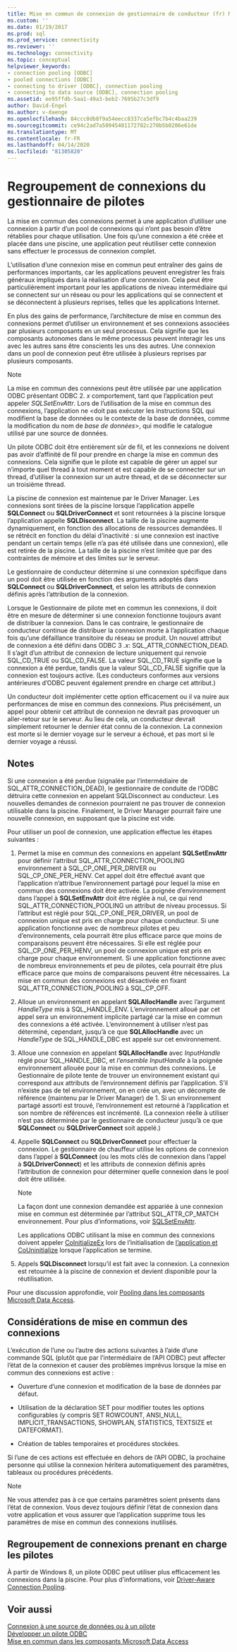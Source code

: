 ```yaml
---
title: Mise en commun de connexion de gestionnaire de conducteur (fr) Microsoft Docs
ms.custom: ''
ms.date: 01/19/2017
ms.prod: sql
ms.prod_service: connectivity
ms.reviewer: ''
ms.technology: connectivity
ms.topic: conceptual
helpviewer_keywords:
- connection pooling [ODBC]
- pooled connections [ODBC]
- connecting to driver [ODBC], connection pooling
- connecting to data source [ODBC], connection pooling
ms.assetid: ee95ffdb-5aa1-49a3-beb2-7695b27c3df9
author: David-Engel
ms.author: v-daenge
ms.openlocfilehash: 84ccc0db8f9a54eecc8337ca5efbc7b4c4baa239
ms.sourcegitcommit: ce94c2ad7a50945481172782c270b5b0206e61de
ms.translationtype: MT
ms.contentlocale: fr-FR
ms.lasthandoff: 04/14/2020
ms.locfileid: "81305820"
---
```

# <a name="driver-manager-connection-pooling"></a>Regroupement de connexions du gestionnaire de pilotes
La mise en commun des connexions permet à une application d’utiliser une connexion à partir d’un pool de connexions qui n’ont pas besoin d’être rétablies pour chaque utilisation. Une fois qu’une connexion a été créée et placée dans une piscine, une application peut réutiliser cette connexion sans effectuer le processus de connexion complet.  
  
 L’utilisation d’une connexion mise en commun peut entraîner des gains de performances importants, car les applications peuvent enregistrer les frais généraux impliqués dans la réalisation d’une connexion. Cela peut être particulièrement important pour les applications de niveau intermédiaire qui se connectent sur un réseau ou pour les applications qui se connectent et se déconnectent à plusieurs reprises, telles que les applications Internet.  
  
 En plus des gains de performance, l’architecture de mise en commun des connexions permet d’utiliser un environnement et ses connexions associées par plusieurs composants en un seul processus. Cela signifie que les composants autonomes dans le même processus peuvent interagir les uns avec les autres sans être conscients les uns des autres. Une connexion dans un pool de connexion peut être utilisée à plusieurs reprises par plusieurs composants.  
  
> [!NOTE]
>  La mise en commun des connexions peut être utilisée par une application ODBC présentant ODBC 2. *x* comportement, tant que l’application peut appeler *SQLSetEnvAttr*. Lors de l’utilisation de la mise en commun des connexions, l’application ne \<doit pas exécuter les instructions SQL qui modifient la base de données ou le contexte de la base de données, comme la modification du nom de *base de données*>, qui modifie le catalogue utilisé par une source de données.  


 Un pilote ODBC doit être entièrement sûr de fil, et les connexions ne doivent pas avoir d’affinité de fil pour prendre en charge la mise en commun des connexions. Cela signifie que le pilote est capable de gérer un appel sur n’importe quel thread à tout moment et est capable de se connecter sur un thread, d’utiliser la connexion sur un autre thread, et de se déconnecter sur un troisième thread.  
  
 La piscine de connexion est maintenue par le Driver Manager. Les connexions sont tirées de la piscine lorsque l’application appelle **SQLConnect** ou **SQLDriverConnect** et sont retournées à la piscine lorsque l’application appelle **SQLDisconnect**. La taille de la piscine augmente dynamiquement, en fonction des allocations de ressources demandées. Il se rétrécit en fonction du délai d’inactivité : si une connexion est inactive pendant un certain temps (elle n’a pas été utilisée dans une connexion), elle est retirée de la piscine. La taille de la piscine n’est limitée que par des contraintes de mémoire et des limites sur le serveur.  
  
 Le gestionnaire de conducteur détermine si une connexion spécifique dans un pool doit être utilisée en fonction des arguments adoptés dans **SQLConnect** ou **SQLDriverConnect**, et selon les attributs de connexion définis après l’attribution de la connexion.  
  
 Lorsque le Gestionnaire de pilote met en commun les connexions, il doit être en mesure de déterminer si une connexion fonctionne toujours avant de distribuer la connexion. Dans le cas contraire, le gestionnaire de conducteur continue de distribuer la connexion morte à l’application chaque fois qu’une défaillance transitoire du réseau se produit. Un nouvel attribut de connexion a été défini dans ODBC 3 *.x*: SQL_ATTR_CONNECTION_DEAD. Il s’agit d’un attribut de connexion de lecture uniquement qui renvoie SQL_CD_TRUE ou SQL_CD_FALSE. La valeur SQL_CD_TRUE signifie que la connexion a été perdue, tandis que la valeur SQL_CD_FALSE signifie que la connexion est toujours active. (Les conducteurs conformes aux versions antérieures d’ODBC peuvent également prendre en charge cet attribut.)  
  
 Un conducteur doit implémenter cette option efficacement ou il va nuire aux performances de mise en commun des connexions. Plus précisément, un appel pour obtenir cet attribut de connexion ne devrait pas provoquer un aller-retour sur le serveur. Au lieu de cela, un conducteur devrait simplement retourner le dernier état connu de la connexion. La connexion est morte si le dernier voyage sur le serveur a échoué, et pas mort si le dernier voyage a réussi.  
  
## <a name="remarks"></a>Notes  
 Si une connexion a été perdue (signalée par l’intermédiaire de SQL_ATTR_CONNECTION_DEAD), le gestionnaire de conduite de l’ODBC détruira cette connexion en appelant SQLDisconnect au conducteur. Les nouvelles demandes de connexion pourraient ne pas trouver de connexion utilisable dans la piscine. Finalement, le Driver Manager pourrait faire une nouvelle connexion, en supposant que la piscine est vide.  
  
 Pour utiliser un pool de connexion, une application effectue les étapes suivantes :  
  
1.  Permet la mise en commun des connexions en appelant **SQLSetEnvAttr** pour définir l’attribut SQL_ATTR_CONNECTION_POOLING environnement à SQL_CP_ONE_PER_DRIVER ou SQL_CP_ONE_PER_HENV. Cet appel doit être effectué avant que l’application n’attribue l’environnement partagé pour lequel la mise en commun des connexions doit être activée. La poignée d’environnement dans l’appel à **SQLSetEnvAttr** doit être réglée à nul, ce qui rend SQL_ATTR_CONNECTION_POOLING un attribut de niveau processus. Si l’attribut est réglé pour SQL_CP_ONE_PER_DRIVER, un pool de connexion unique est pris en charge pour chaque conducteur. Si une application fonctionne avec de nombreux pilotes et peu d’environnements, cela pourrait être plus efficace parce que moins de comparaisons peuvent être nécessaires. Si elle est réglée pour SQL_CP_ONE_PER_HENV, un pool de connexion unique est pris en charge pour chaque environnement. Si une application fonctionne avec de nombreux environnements et peu de pilotes, cela pourrait être plus efficace parce que moins de comparaisons peuvent être nécessaires. La mise en commun des connexions est désactivée en fixant SQL_ATTR_CONNECTION_POOLING à SQL_CP_OFF.  
  
2.  Alloue un environnement en appelant **SQLAllocHandle** avec l’argument *HandleType* mis à SQL_HANDLE_ENV. L’environnement alloué par cet appel sera un environnement implicite partagé car la mise en commun des connexions a été activée. L’environnement à utiliser n’est pas déterminé, cependant, jusqu’à ce que **SQLAllocHandle** avec un *HandleType* de SQL_HANDLE_DBC est appelé sur cet environnement.  
  
3.  Alloue une connexion en appelant **SQLAllocHandle** avec *InputHandle* réglé pour SQL_HANDLE_DBC, et *l’ensemble InputHandle* à la poignée environnement allouée pour la mise en commun des connexions. Le Gestionnaire de pilote tente de trouver un environnement existant qui correspond aux attributs de l’environnement définis par l’application. S’il n’existe pas de tel environnement, on en crée un, avec un décompte de référence (maintenu par le Driver Manager) de 1. Si un environnement partagé assorti est trouvé, l’environnement est retourné à l’application et son nombre de références est incrémenté. (La connexion réelle à utiliser n’est pas déterminée par le gestionnaire de conducteur jusqu’à ce que **SQLConnect** ou **SQLDriverConnect** soit appelé.)  
  
4.  Appelle **SQLConnect** ou **SQLDriverConnect** pour effectuer la connexion. Le gestionnaire de chauffeur utilise les options de connexion dans l’appel à **SQLConnect** (ou les mots clés de connexion dans l’appel à **SQLDriverConnect**) et les attributs de connexion définis après l’attribution de connexion pour déterminer quelle connexion dans le pool doit être utilisée.  
  
    > [!NOTE]  
    >  La façon dont une connexion demandée est appariée à une connexion mise en commun est déterminée par l’attribut SQL_ATTR_CP_MATCH environnement. Pour plus d’informations, voir [SQLSetEnvAttr](../../../odbc/reference/syntax/sqlsetenvattr-function.md).  
  
     Les applications ODBC utilisant la mise en commun des connexions doivent appeler [CoInitializeEx](https://go.microsoft.com/fwlink/?LinkID=116307) lors de l’initialisation de [l’application et CoUninitialize](https://go.microsoft.com/fwlink/?LinkId=116310) lorsque l’application se termine.  
  
5.  Appels **SQLDisconnect** lorsqu’il est fait avec la connexion. La connexion est retournée à la piscine de connexion et devient disponible pour la réutilisation.  
  
 Pour une discussion approfondie, voir [Pooling dans les composants Microsoft Data Access](https://go.microsoft.com/fwlink/?LinkId=120776).  
  
## <a name="connection-pooling-considerations"></a>Considérations de mise en commun des connexions  
 L’exécution de l’une ou l’autre des actions suivantes à l’aide d’une commande SQL (plutôt que par l’intermédiaire de l’API ODBC) peut affecter l’état de la connexion et causer des problèmes imprévus lorsque la mise en commun des connexions est active :  
  
-   Ouverture d’une connexion et modification de la base de données par défaut.  
  
-   Utilisation de la déclaration SET pour modifier toutes les options configurables (y compris SET ROWCOUNT, ANSI_NULL, IMPLICIT_TRANSACTIONS, SHOWPLAN, STATISTICS, TEXTSIZE et DATEFORMAT).  
  
-   Création de tables temporaires et procédures stockées.  
  
 Si l’une de ces actions est effectuée en dehors de l’API ODBC, la prochaine personne qui utilise la connexion héritera automatiquement des paramètres, tableaux ou procédures précédents.  
  
> [!NOTE]  
>  Ne vous attendez pas à ce que certains paramètres soient présents dans l’état de connexion. Vous devez toujours définir l’état de connexion dans votre application et vous assurer que l’application supprime tous les paramètres de mise en commun des connexions inutilisés.  
  
## <a name="driver-aware-connection-pooling"></a>Regroupement de connexions prenant en charge les pilotes  
 À partir de Windows 8, un pilote ODBC peut utiliser plus efficacement les connexions dans la piscine. Pour plus d’informations, voir [Driver-Aware Connection Pooling](../../../odbc/reference/develop-app/driver-aware-connection-pooling.md).  
  
## <a name="see-also"></a>Voir aussi  
 [Connexion à une source de données ou à un pilote](../../../odbc/reference/develop-app/connecting-to-a-data-source-or-driver.md)   
 [Développer un pilote ODBC](../../../odbc/reference/develop-driver/developing-an-odbc-driver.md)   
 [Mise en commun dans les composants Microsoft Data Access](https://go.microsoft.com/fwlink/?LinkId=120776)
